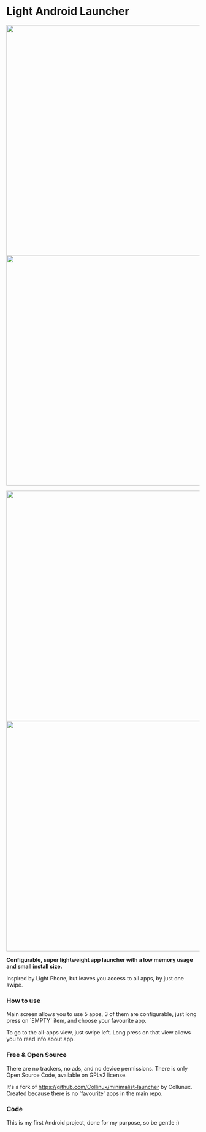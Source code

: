 # Light Android Launcher
  
<p align="center">
  <img src="https://github.com/postapczuk/Light-Android-Launcher/blob/master/1_main.png" height="600">
  <img src="https://github.com/postapczuk/Light-Android-Launcher/blob/master/4_all_apps.png" height="600">
</p>
<p align="center">
  <img src="https://github.com/postapczuk/Light-Android-Launcher/blob/master/2_activate_setting_favs.png" height="600">
  <img src="https://github.com/postapczuk/Light-Android-Launcher/blob/master/3_choose_favs.png" height="600">
</p>
<p><b>Configurable, super lightweight app launcher with a low memory usage and small install size.</b></p>
<p>Inspired by Light Phone, but leaves you access to all apps, by just one swipe.</p>

### How to use
<p>Main screen allows you to use 5 apps, 3 of them are configurable, just long press on `EMPTY` item, and choose your favourite app.</p>
<p>To go to the all-apps view, just swipe left. Long press on that view allows you to read info about app.</p>

### Free & Open Source
   There are no trackers, no ads, and no device permissions. There is only Open Source Code, available on GPLv2 license.
   
   It's a fork of https://github.com/Collinux/minimalist-launcher by Collunux. Created because there is no 'favourite' apps in the main repo.
   
### Code
   This is my first Android project, done for my purpose, so be gentle :)
